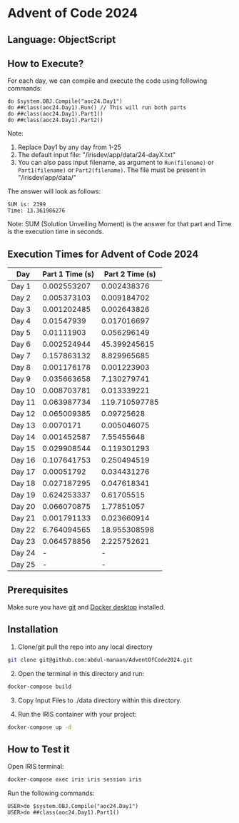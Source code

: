 # Advent of Code 2024

## Language: ObjectScript

## How to Execute?
 For each day, we can compile and execute the code using following commands:
```IRIS
do $system.OBJ.Compile("aoc24.Day1")
do ##class(aoc24.Day1).Run() // This will run both parts
do ##class(aoc24.Day1).Part1()
do ##class(aoc24.Day1).Part2()
```
Note: 
1. Replace Day1 by any day from 1-25
2. The default input file: "/irisdev/app/data/24-dayX.txt"
3. You can also pass input filename, as argument to `Run(filename)` or `Part1(filename)` or `Part2(filename)`. The file must be present in "/irisdev/app/data/"

The answer will look as follows:
```
SUM is: 2399
Time: 13.361986276
```
Note: SUM (Solution Unveiling Moment) is the answer for that part and Time is the execution time in seconds.

## Execution Times for Advent of Code 2024

| Day  | Part 1 Time (s)   | Part 2 Time (s)   |
|------|-------------------|-------------------|
| Day 1  | 0.002553207 | 0.002438376   |
| Day 2  | 0.005373103 | 0.009184702   |
| Day 3  | 0.001202485 | 0.002643826   |
| Day 4  | 0.01547939  | 0.017016697   |
| Day 5  | 0.01111903  | 0.056296149   |
| Day 6  | 0.002524944 | 45.399245615  |
| Day 7  | 0.157863132 | 8.829965685   |
| Day 8  | 0.001176178 | 0.001223903   |
| Day 9  | 0.035663658 | 7.130279741   |
| Day 10 | 0.008703781 | 0.013339221   |
| Day 11 | 0.063987734 | 119.710597785 |
| Day 12 | 0.065009385 | 0.09725628    |
| Day 13 | 0.0070171   | 0.005046075   |
| Day 14 | 0.001452587 | 7.55455648    |
| Day 15 | 0.029908544 | 0.119301293   |
| Day 16 | 0.107641753 | 0.250494519   |
| Day 17 | 0.00051792  | 0.034431276   |
| Day 18 | 0.027187295 | 0.047618341   |
| Day 19 | 0.624253337 | 0.61705515    |
| Day 20 | 0.066070875 | 1.77851057    |
| Day 21 | 0.001791133 | 0.023660914   |
| Day 22 | 6.764094565 | 18.955308598  |
| Day 23 | 0.064578856 | 2.225752621   |
| Day 24 | - | - |
| Day 25 | - | - |


## Prerequisites
Make sure you have [git](https://git-scm.com/book/en/v2/Getting-Started-Installing-Git) and [Docker desktop](https://www.docker.com/products/docker-desktop) installed.

## Installation 

1. Clone/git pull the repo into any local directory

```bash
git clone git@github.com:abdul-manaan/AdventOfCode2024.git
```

2. Open the terminal in this directory and run:

```bash
docker-compose build
```

3. Copy Input Files to ./data directory within this directory.

4. Run the IRIS container with your project:

```bash
docker-compose up -d
```

## How to Test it

Open IRIS terminal:

```bash
docker-compose exec iris iris session iris
```

Run the following commands:
```IRIS
USER>do $system.OBJ.Compile("aoc24.Day1")
USER>do ##class(aoc24.Day1).Part1()
```